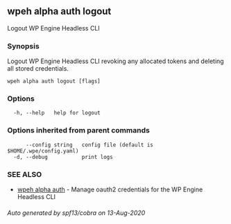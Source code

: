 ## wpeh alpha auth logout

Logout WP Engine Headless CLI

### Synopsis

Logout WP Engine Headless CLI revoking any allocated tokens and deleting all stored credentials.

```
wpeh alpha auth logout [flags]
```

### Options

```
  -h, --help   help for logout
```

### Options inherited from parent commands

```
      --config string   config file (default is $HOME/.wpe/config.yaml)
  -d, --debug           print logs
```

### SEE ALSO

* [wpeh alpha auth](wpeh_alpha_auth.md)	 - Manage oauth2 credentials for the WP Engine Headless CLI

###### Auto generated by spf13/cobra on 13-Aug-2020
